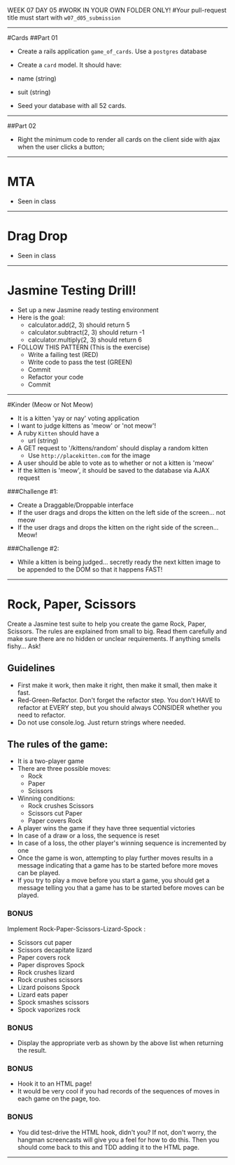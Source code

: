 WEEK 07 DAY 05
#WORK IN YOUR OWN FOLDER ONLY!
#Your pull-request title must start with `w07_d05_submission`

---

#Cards
##Part 01
* Create a rails application `game_of_cards`.  Use a `postgres` database
* Create a `card` model.  It should have:
* name  (string)
* suit  (string)

* Seed your database with all 52 cards.

---

##Part 02
* Right the minimum code to render all cards on the client side with ajax when the user clicks a button;

---

# MTA
- Seen in class

---

# Drag Drop
- Seen in class

---

# Jasmine Testing Drill!
- Set up a new Jasmine ready testing environment
- Here is the goal:
	- calculator.add(2, 3) should return 5
	- calculator.subtract(2, 3) should return -1
	- calculator.multiply(2, 3) should return 6
- FOLLOW THIS PATTERN (This is the exercise)
	- Write a failing test (RED)
	- Write code to pass the test (GREEN)
	- Commit
	- Refactor your code
	- Commit

---

#Kinder (Meow or Not Meow)
- It is a kitten 'yay or nay' voting application
- I want to judge kittens as 'meow' or 'not meow'!
- A ruby `Kitten` should have a
	- url (string)
- A GET request to '/kittens/random' should display a random kitten
	- Use `http://placekitten.com` for the image
- A user should be able to vote as to whether or not a kitten is 'meow'
- If the kitten is 'meow', it should be saved to the database via AJAX request

###Challenge #1:
- Create a Draggable/Droppable interface
- If the user drags and drops the kitten on the left side of the screen... not meow
- If the user drags and drops the kitten on the right side of the screen... Meow!

###Challenge #2:
- While a kitten is being judged... secretly ready the next kitten image to be appended to the DOM so that it happens FAST!

---

# Rock, Paper, Scissors
Create a Jasmine test suite to help you create the game Rock, Paper, Scissors. The rules are explained from small to big. Read them carefully and make sure there are no hidden or unclear requirements. If anything smells fishy... Ask!

## Guidelines
* First make it work, then make it right, then make it small, then make it fast.
* Red-Green-Refactor. Don't forget the refactor step. You don't HAVE to refactor at EVERY step, but you should always CONSIDER whether you need to refactor.
* Do not use console.log. Just return strings where needed.

## The rules of the game:

* It is a two-player game
* There are three possible moves:
	* Rock
	* Paper
	* Scissors
* Winning conditions:
	* Rock crushes Scissors
	* Scissors cut Paper
	* Paper covers Rock
* A player wins the game if they have three sequential victories
* In case of a draw or a loss, the sequence is reset
* In case of a loss, the other player's winning sequence is incremented by one
* Once the game is won, attempting to play further moves results in a message indicating that a game has to be started before more moves can be played.
* If you try to play a move before you start a game, you should get a message telling you that a game has to be started before moves can be played.


### BONUS

Implement Rock-Paper-Scissors-Lizard-Spock :

* Scissors cut paper
* Scissors decapitate lizard
* Paper covers rock
* Paper disproves Spock
* Rock crushes lizard
* Rock crushes scissors
* Lizard poisons Spock
* Lizard eats paper
* Spock smashes scissors
* Spock vaporizes rock

### BONUS
* Display the appropriate verb as shown by the above list when returning the result.

### BONUS
* Hook it to an HTML page!
* It would be very cool if you had records of the sequences of moves in each game on the page, too.

### BONUS
* You did test-drive the HTML hook, didn't you? If not, don't worry, the hangman screencasts will give you a feel for how to do this. Then you should come back to this and TDD adding it to the HTML page.

---
